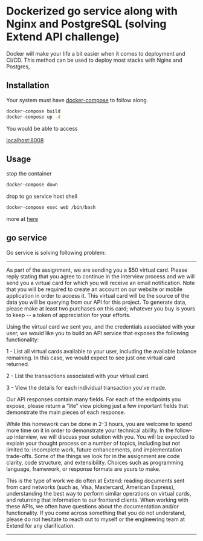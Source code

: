 # Dockerized go service along with Nginx and PostgreSQL (solving Extend API challenge)

Docker will make your life a bit easier when it comes to deployment and CI/CD. This method can be used to deploy most stacks with Nginx and Postgres,

## Installation

Your system must have [docker-compose](https://docs.docker.com/compose/install/) to follow along.

```bash
docker-compose build
docker-compose up -d
```
You would be able to access

[localhost:8008](http://localhost:8008/)

## Usage
stop the container
```bash
docker-compose down
```
drop to go service host shell
```bash
docker-compose exec web /bin/bash
```
more at [here](https://docs.docker.com/get-started/overview/)

## go service

Go service is solving following problem:
____________________________
As part of the assignment, we are sending you a $50 virtual card. Please reply stating that you agree to continue in the interview process and we will send you a virtual card for which you will receive an email notification. Note that you will be required to create an account on our website or mobile application in order to access it. This virtual card will be the source of the data you will be querying from our API for this project. To generate data, please make at least two purchases on this card; whatever you buy is yours to keep -- a token of appreciation for your efforts.


Using the virtual card we sent you, and the credentials associated with your user, we would like you to build an API service that exposes the following functionality:


1 - List all virtual cards available to your user, including the available balance remaining. In this case, we would expect to see just one virtual card returned.

2 - List the transactions associated with your virtual card.

3 - View the details for each individual transaction you’ve made.


Our API responses contain many fields. For each of the endpoints you expose, please return a “lite” view picking just a few important fields that demonstrate the main pieces of each response.


While this homework can be done in 2-3 hours, you are welcome to spend more time on it in order to demonstrate your technical ability.  In the follow-up interview, we will discuss your solution with you.  You will be expected to explain your thought process on a number of topics, including but not limited to: incomplete work, future enhancements, and implementation trade-offs. Some of the things we look for in the assignment are code clarity, code structure, and extensibility. Choices such as programming language, framework, or response formats are yours to make.


This is the type of work we do often at Extend: reading documents sent from card networks (such as, Visa, Mastercard, American Express), understanding the best way to perform similar operations on virtual cards, and returning that information to our frontend clients.  When working with these APIs, we often have questions about the documentation and/or functionality. If you come across something that you do not understand, please do not hesitate to reach out to myself or the engineering team at Extend for any clarification.

___________________________________
